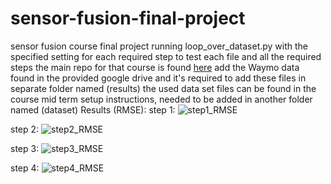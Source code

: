 # sensor-fusion-final-project
sensor fusion course final project
running loop_over_dataset.py with the specified setting for each required step to test each file and all the required steps 
the main repo for that course is found [here](https://github.com/udacity/nd013-c2-fusion-starter)
add the Waymo data found in the provided google drive and it's required to add these files in separate folder named (results)
the used data set files can be found in the course mid term setup instructions, needed to be added in another folder named (dataset)
Results (RMSE):
step 1: 
![step1_RMSE](https://user-images.githubusercontent.com/27856316/235291616-657c8fb8-2f75-4f51-a1e7-35f04931e846.png)

step 2:
![step2_RMSE](https://user-images.githubusercontent.com/27856316/235291622-49787caf-ba03-425e-8c4d-4517c48a95c5.png)

step 3:
![step3_RMSE](https://user-images.githubusercontent.com/27856316/235291624-6df145a9-1cf6-44a3-90a7-76a552acc74d.png)

step 4:
![step4_RMSE](https://user-images.githubusercontent.com/27856316/235291628-8d6c1ad0-dd3c-4b85-a10f-00a5c348badd.png)

      
       

